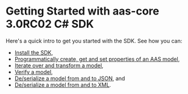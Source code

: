 # Getting Started with aas-core 3.0RC02 C# SDK

Here's a quick intro to get you started with the SDK.
See how you can:

* [Install the SDK](install.md),
* [Programmatically create, get and set properties of an AAS model](create_get_set.md),
* [Iterate over and transform a model](iterate_and_transform.md),
* [Verify a model](verify.md),
* [De/serialize a model from and to JSON](jsonize.md), and
* [De/serialize a model from and to XML](xmlize.md).
